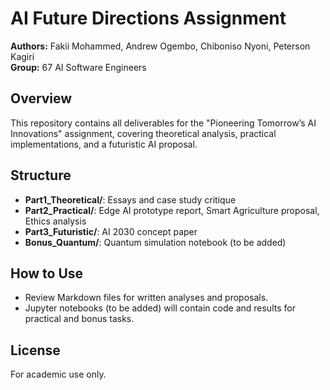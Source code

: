 # AI Future Directions Assignment

**Authors:** Fakii Mohammed, Andrew Ogembo, Chiboniso Nyoni, Peterson Kagiri  
**Group:** 67 AI Software Engineers

## Overview
This repository contains all deliverables for the "Pioneering Tomorrow’s AI Innovations" assignment, covering theoretical analysis, practical implementations, and a futuristic AI proposal.

## Structure
- **Part1_Theoretical/**: Essays and case study critique
- **Part2_Practical/**: Edge AI prototype report, Smart Agriculture proposal, Ethics analysis
- **Part3_Futuristic/**: AI 2030 concept paper
- **Bonus_Quantum/**: Quantum simulation notebook (to be added)

## How to Use
- Review Markdown files for written analyses and proposals.
- Jupyter notebooks (to be added) will contain code and results for practical and bonus tasks.

## License
For academic use only.
